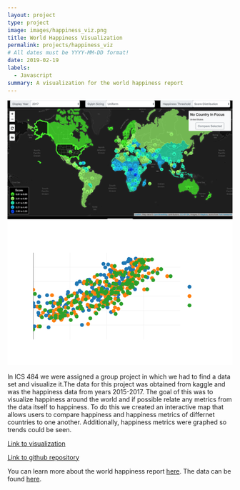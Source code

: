 ```yaml
---
layout: project
type: project
image: images/happiness_viz.png
title: World Happiness Visualization
permalink: projects/happiness_viz
# All dates must be YYYY-MM-DD format!
date: 2019-02-19
labels:
  - Javascript
summary: A visualization for the world happiness report
---
```


  <img class="ui large image" src="../images/happiness_viz.png">
  <img class="ui large image" src="../images/happines_graph.png">
  
In ICS 484 we were assigned a group project in which we had to find a data set and visualize it.The data for this project was obtained from kaggle and was the happiness data from years 2015-2017. The goal of this was to visualize happiness around the world and if possible relate any metrics from the data itself to happiness. To do this we created an interactive map that allows users to compare happiness and happiness metrics of differnet countries to one another. Additionally, happiness metrics were graphed so trends could be seen.

  
 
[Link to visualization](https://ics-484-fall-2018-team-app.github.io/Project-3/index.html#map)

[Link to github repository](https://github.com/ICS-484-Fall-2018-Team-App/Project-3)


You can learn more about the world happiness report [here](http://worldhappiness.report/).
The data can be found [here](https://www.kaggle.com/unsdsn/world-happiness).
